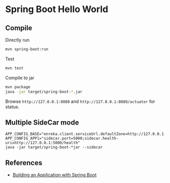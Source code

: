
# Spring Boot Hello World


## Compile

Directly run

```bash
mvn spring-boot:run
```

Test
```bash
mvn test
```

Compile to jar

```bash
mvn package
java -jar target/spring-boot-*.jar
```

Browse `http://127.0.0.1:8080` and `http://127.0.0.1:8080/actuator` for status.


## Multiple SideCar mode

```
APP_CONFIG_BASE="enreka.client.serviceUrl.defaultZone=http://127.0.0.1:8761"
APP_CONFIG_APP1="sidecar.port=5000;sidecar.health-uri=http://127.0.0.1:5000/health"
java -jar target/spring-boot-*jar --sidecar
```

## References

  * [Building an Application with Spring Boot](https://spring.io/guides/gs/spring-boot/)

